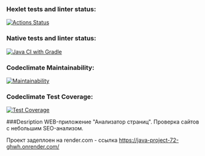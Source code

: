 ### Hexlet tests and linter status:
[![Actions Status](https://github.com/io681/java-project-72/actions/workflows/hexlet-check.yml/badge.svg)](https://github.com/io681/java-project-72/actions)

### Native tests and linter status:
[![Java CI with Gradle](https://github.com/io681/java-project-72/actions/workflows/main.yml/badge.svg)](https://github.com/io681/java-project-72/actions/workflows/main.yml)

### Codeclimate Maintainability:
[![Maintainability](https://api.codeclimate.com/v1/badges/5ae2ed4efca99d8d591e/maintainability)](https://codeclimate.com/github/io681/java-project-72/maintainability)

### Codeclimate Test Coverage:
[![Test Coverage](https://api.codeclimate.com/v1/badges/5ae2ed4efca99d8d591e/test_coverage)](https://codeclimate.com/github/io681/java-project-72/test_coverage)


###Desription
WEB-приложение "Анализатор страниц".
Проверка сайтов c небольшим SEO-анализом.

Проект задеплоен на render.com - ссылка <https://java-project-72-ghwh.onrender.com/>
